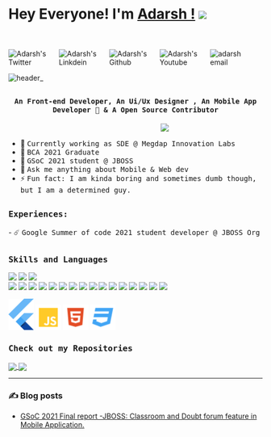 # Hey Everyone! I'm [Adarsh !](https://github.com/adarsh-technocrat) <img src="https://github.com/himanshusharma89/himanshusharma89/blob/master/Hi.gif" width="25px">
<br><br>
<a href="https://twitter.com/adarshKumar865">
  <img align="left" alt="Adarsh's Twitter" width="100px" src="https://img.shields.io/badge/Twitter-1DA1F2?style=for-the-badge&logo=Twitter&logoColor=white" />
</a>
<a href="https://www.linkedin.com/in/adarsh-kumar-singh-673b1817b/">
  <img align="left" alt="Adarsh's Linkdein" width="100px" src="https://img.shields.io/badge/Linkedin-0A66C2?style=for-the-badge&logo=Linkedin&logoColor=white" />
</a>
<a href="https://github.com/adarsh-technocrat">
  <img align="left" alt="Adarsh's Github" width="100px" src="https://img.shields.io/badge/Github-181717?style=for-the-badge&logo=Github&logoColor=white" />
</a>
<a href="https://www.youtube.com/channel/UCfITIGRwJyOO58X_gk0-_Mw">
  <img align="left" alt="Adarsh's Youtube" width="100px" src="https://img.shields.io/badge/YouTube-FF0000?style=for-the-badge&logo=YouTube&logoColor=white" />
</a>
<a href="mailto:adarshkumarsingh865@gmail.com">
  <img align="left" alt="adarsh email" width="70px" src="https://img.shields.io/badge/Gmail-EA4335?style=for-the-badge&logo=Gmail&logoColor=white" />
</a>
<br><br>

![header_](https://user-images.githubusercontent.com/47661086/142724256-bc7cdf04-4410-44ef-8ec2-b46302461605.png)



## <p align="center"><h4 align="center"><samp> An Front-end Developer, An Ui/Ux Designer , An Mobile App Developer 📱 & A Open Source Contributor </samp></h4></p>

<div>
<img align="right" src="https://user-images.githubusercontent.com/47661086/142724297-b1612fb5-2d30-4b7a-8e27-b1fa641c3cf5.gif" width="40%"/>
  

  
  
  <br>

- 👷 <samp>Currently working as SDE @ Megdap Innovation Labs
- 🔭 <samp> BCA 2021 Graduate
- 🥇 <samp> GSoC 2021 student @ JBOSS
- 💬 <samp>Ask me anything  about Mobile & Web dev
- ⚡ <samp>Fun fact: I am kinda boring and sometimes dumb though, but I am a determined guy.

</div>

##

<div>
<h3><b><samp>Experiences:</samp></b></h3>
- ☄️ <samp>Google Summer of code 2021 student developer @ JBOSS Org <br>
</div>

##
<h3><b><samp>Skills and Languages</samp></b></h3>


![](https://img.shields.io/badge/HTML5-E34F26?style=for-the-badge&logo=html5&logoColor=white)
![](https://img.shields.io/badge/JavaScript-F7DF1E?style=for-the-badge&logo=javascript&logoColor=black)
![](https://img.shields.io/badge/Flutter-5A83E3?style=for-the-badge&logo=flutter&logoColor=white)  
![](https://img.shields.io/badge/Node.js-43853D?style=for-the-badge&logo=node.js&logoColor=white)
![](https://img.shields.io/badge/CSS3-1572B6?style=for-the-badge&logo=css3&logoColor=white)
![](https://img.shields.io/badge/Sass-CC6699?style=for-the-badge&logo=sass&logoColor=white)
![](https://img.shields.io/badge/Markdown-000000?style=for-the-badge&logo=markdown&logoColor=white)
![](https://img.shields.io/badge/Express.js-404D59?style=for-the-badge)
![](https://img.shields.io/badge/React-20232A?style=for-the-badge&logo=react&logoColor=61DAFB)
![](https://img.shields.io/badge/Tailwind_CSS-38B2AC?style=for-the-badge&logo=tailwind-css&logoColor=white)
![](https://img.shields.io/badge/Bootstrap-563D7C?style=for-the-badge&logo=bootstrap&logoColor=white)
![](https://img.shields.io/badge/Material--UI-0081CB?style=for-the-badge&logo=material-ui&logoColor=white)
![](https://img.shields.io/badge/Redux-593D88?style=for-the-badge&logo=redux&logoColor=white)
![](https://img.shields.io/badge/jQuery-0769AD?style=for-the-badge&logo=jquery&logoColor=white)
![](https://img.shields.io/badge/Netlify-00C7B7?style=for-the-badge&logo=netlify&logoColor=white)
![](https://img.shields.io/badge/MongoDB-4EA94B?style=for-the-badge&logo=mongodb&logoColor=white)
![](https://img.shields.io/badge/Heroku-430098?style=for-the-badge&logo=heroku&logoColor=white)
![](https://img.shields.io/badge/Google_Cloud-4285F4?style=for-the-badge&logo=google-cloud&logoColor=white)
![](https://img.shields.io/badge/figma-0AC97F?style=for-the-badge&logo=figma&logoColor=white)
  

<span>
<img src="https://github.com/amandewatnitrr/amandewatnitrr/blob/main/imgs/flutter.svg" alt="drawing" width="50"/>
<img src="https://github.com/amandewatnitrr/amandewatnitrr/blob/main/imgs/javascript.svg" alt="drawing" width="50"/>
<img src="https://github.com/amandewatnitrr/amandewatnitrr/blob/main/imgs/html.svg" alt="drawing" width="50"/>
<img src="https://github.com/amandewatnitrr/amandewatnitrr/blob/main/imgs/css.svg" alt="drawing" width="50"/>
  </span>
 
  
<h3><b><samp>Check out my Repositories</samp></b></h3>

 <a href="https://github.com/anuraghazra/github-readme-stats">
  <img align="center" src="https://github-readme-stats.vercel.app/api/pin/?username=adarsh-technocrat&repo=Blog-Mine" />
</a>
<a href="https://github.com/anuraghazra/convoychat">
  <img align="center" src="https://github-readme-stats.vercel.app/api/pin/?username=adarsh-technocrat&repo=look-for-a-space" />
</a>
  
<hr>
  
<!-- ### :zap: Recent Activity -->
  
<!--START_SECTION:waka-->
<!--END_SECTION:waka-->


<!--START_SECTION:activity-->
<!-- 1. 🎉 Merged PR [#0]() in []()
2. 💪 Opened PR [#0]() in []() -->
<!--END_SECTION:activity-->

  
### ✍️ Blog posts
<!-- BLOG-POST-LIST:START -->
- [GSoC 2021 Final report -JBOSS: Classroom and Doubt forum feature in Mobile Application.](https://medium.com/@adarshkumarsingh865/gsoc-2021-final-report-jboss-classroom-and-doubt-forum-feature-in-mobile-application-51f215901fd1)

<!-- BLOG-POST-LIST:END -->

<!--   
<hr>
   
<br/>
 
 <hr>
  
### Github Stats -->

 
  


